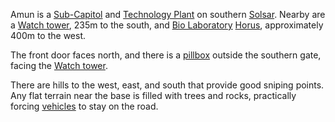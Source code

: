 Amun is a [Sub-Capitol](../locations/Sub-Capitol.md) and
[Technology Plant](../locations/Technology_Plant.md) on southern
[Solsar](../locations/Solsar.md). Nearby are a
[Watch tower](../locations/Watch_tower.md), 235m to the south, and
[Bio Laboratory](../locations/Bio_Laboratory.md) [Horus](../locations/Horus.md),
approximately 400m to the west.

The front door faces north, and there is a [pillbox](../locations/Pillbox.md)
outside the southern gate, facing the
[Watch tower](../locations/Watch_tower.md).

There are hills to the west, east, and south that provide good sniping points.
Any flat terrain near the base is filled with trees and rocks, practically
forcing [vehicles](../vehicles/Vehicle.md) to stay on the road.
